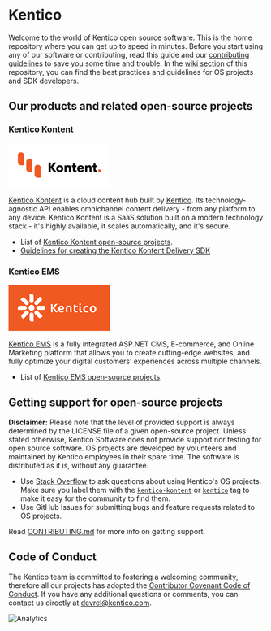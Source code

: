 # Kentico

Welcome to the world of Kentico open source software. This is the home repository where you can get up to speed in minutes. Before you start using any of our software or contributing, read this guide and our [contributing guidelines](https://github.com/Kentico/Home/blob/master/CONTRIBUTING.md) to save you some time and trouble. In the [wiki section](https://github.com/Kentico/Home/wiki) of this repository, you can find the best practices and guidelines for OS projects and SDK developers. 

## Our products and related open-source projects
### Kentico Kontent
![Kentico Kontent logo](images/kk-logo-hor-color-pos-sz-rgb.png)

[Kentico Kontent](https://kontent.ai/) is a cloud content hub built by [Kentico](https://www.kentico.com/). Its technology-agnostic API enables omnichannel content delivery - from any platform to any device. Kentico Kontent is a SaaS solution built on a modern technology stack - it's highly available, it scales automatically, and it's secure.

* List of [Kentico Kontent open-source projects](https://github.com/topics/kentico-kontent).
* [Guidelines for creating the Kentico Kontent Delivery SDK](https://github.com/Kentico/Home/wiki/Guidelines-for-SDK-developers)


### Kentico EMS
![Kentico EMS logo](/images/kentico_rgb_small_200px.png)

[Kentico EMS](https://www.kentico.com/) is a fully integrated ASP.NET CMS, E-commerce, and Online Marketing platform that allows you to create cutting-edge websites, and fully optimize your digital customers’ experiences across multiple channels.

* List of [Kentico EMS open-source projects](https://github.com/topics/kentico-ems).

## Getting support for open-source projects

**Disclaimer:** Please note that the level of provided support is always determined by the LICENSE file of a given open-source project. Unless stated otherwise, Kentico Software does not provide support nor testing for open source software. OS projects are developed by volunteers and maintained by Kentico employees in their spare time. The software is distributed as it is, without any guarantee.

- Use [Stack Overflow](https://stackoverflow.com/) to ask questions about using Kentico's OS projects. Make sure you label them with the [`kentico-kontent`](https://stackoverflow.com/questions/ask?tags=kentico-kontent) or [`kentico`](https://stackoverflow.com/questions/ask?tags=kentico) tag to make it easy for the community to find them.
- Use GitHub Issues for submitting bugs and feature requests related to OS projects.

Read [CONTRIBUTING.md](https://github.com/Kentico/Home/blob/master/CONTRIBUTING.md#where-to-get-support) for more info on getting support.

## Code of Conduct

The Kentico team is committed to fostering a welcoming community, therefore all our projects has adopted the [Contributor Covenant Code of Conduct](https://github.com/Kentico/Home/blob/master/CODE_OF_CONDUCT.md). If you have any additional questions or comments, you can contact us directly at devrel@kentico.com.

![Analytics](https://kentico-ga-beacon.azurewebsites.net/api/UA-69014260-4/Kentico/Home?pixel)

